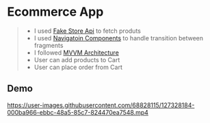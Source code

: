 # Ecommerce App

> - I used [Fake Store Api](https://fakestoreapi.com/docs) to fetch produts
> - I used [Navigatoin Components](https://developer.android.com/guide/navigation/navigation-getting-started) to handle transition between fragments
> - I followed [MVVM Architecture](https://developer.android.com/jetpack/guide?gclid=CjwKCAjwgISIBhBfEiwALE19Sb8-AydrG35EoPkWDFy7xcuFw71mQYvHPLXlr8GkWBtYCZ3eQUwheRoCcgEQAvD_BwE&gclsrc=aw.ds)
> - User can add products to Cart
> - User can place order from Cart

## Demo

https://user-images.githubusercontent.com/68828115/127328184-000ba966-ebbc-48a5-85c7-824470ea7548.mp4




